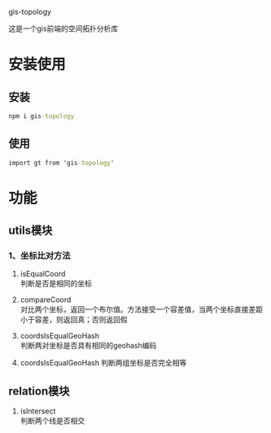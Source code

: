gis-topology

这是一个gis前端的空间拓扑分析库

# 安装使用
## 安装

```cmd
npm i gis-topology
```
## 使用

```cmd
import gt from 'gis-topology'
```
# 功能

## utils模块

### 1、坐标比对方法

  1) isEqualCoord   
  判断是否是相同的坐标

  2) compareCoord  
  对比两个坐标，返回一个布尔值。方法接受一个容差值，当两个坐标直接差距小于容差，则返回真；否则返回假

  3) coordsIsEqualGeoHash  
  判断两对坐标是否具有相同的geohash编码
  
  4) coordsIsEqualGeoHash 
  判断两组坐标是否完全相等

## relation模块
  1) isIntersect  
  判断两个线是否相交
